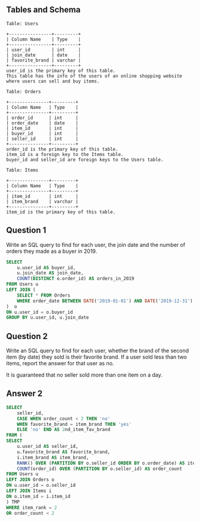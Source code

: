 ## Tables and Schema

```
Table: Users

+----------------+---------+
| Column Name    | Type    |
+----------------+---------+
| user_id        | int     |
| join_date      | date    |
| favorite_brand | varchar |
+----------------+---------+
user_id is the primary key of this table.
This table has the info of the users of an online shopping website where users can sell and buy items.
```

```
Table: Orders

+---------------+---------+
| Column Name   | Type    |
+---------------+---------+
| order_id      | int     |
| order_date    | date    |
| item_id       | int     |
| buyer_id      | int     |
| seller_id     | int     |
+---------------+---------+
order_id is the primary key of this table.
item_id is a foreign key to the Items table.
buyer_id and seller_id are foreign keys to the Users table.
```

```
Table: Items

+---------------+---------+
| Column Name   | Type    |
+---------------+---------+
| item_id       | int     |
| item_brand    | varchar |
+---------------+---------+
item_id is the primary key of this table.
```

## Question 1

Write an SQL query to find for each user, the join date and the number of orders they made as a buyer in 2019.

```sql
SELECT 
    u.user_id AS buyer_id,
    u.join_date AS join_date,
    COUNT(DISTINCT o.order_id) AS orders_in_2019
FROM Users u
LEFT JOIN (
    SELECT * FROM Orders
    WHERE order_date BETWEEN DATE('2019-01-01') AND DATE('2019-12-31')
)  o
ON u.user_id = o.buyer_id
GROUP BY u.user_id, u.join_date
```

## Question 2

Write an SQL query to find for each user, whether the brand of the second item (by date) they sold is their favorite brand. If a user sold less than two items, report the answer for that user as no.

It is guaranteed that no seller sold more than one item on a day.

## Answer 2

```sql
SELECT 
    seller_id,
    CASE WHEN order_count < 2 THEN 'no'
    WHEN favorite_brand = item_brand THEN 'yes'
    ELSE 'no' END AS 2nd_item_fav_brand
FROM (
SELECT 
    u.user_id AS seller_id,
    u.favorite_brand AS favorite_brand,
    i.item_brand AS item_brand,
    RANK() OVER (PARTITION BY o.seller_id ORDER BY o.order_date) AS item_rank,
    COUNT(order_id) OVER (PARTITION BY o.seller_id) AS order_count
FROM Users u
LEFT JOIN Orders o
ON u.user_id = o.seller_id
LEFT JOIN Items i
ON o.item_id = i.item_id
) TMP
WHERE item_rank = 2 
OR order_count < 2
```


